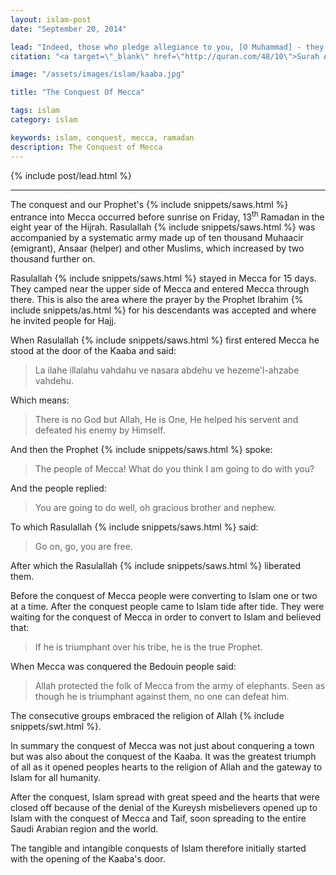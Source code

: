 ```yaml
---
layout: islam-post
date: "September 20, 2014"

lead: "Indeed, those who pledge allegiance to you, [O Muhammad] - they are actually pledging allegiance to Allah . The hand of Allah is over their hands. So he who breaks his word only breaks it to the detriment of himself. And he who fulfills that which he has promised Allah - He will give him a great reward."
citation: "<a target=\"_blank\" href=\"http://quran.com/48/10\">Surah Al-Fath, Ayah 10</a>"

image: "/assets/images/islam/kaaba.jpg"

title: "The Conquest Of Mecca"

tags: islam
category: islam

keywords: islam, conquest, mecca, ramadan
description: The Conquest of Mecca
---
```


{% include post/lead.html %}

***

The conquest and our Prophet's {% include snippets/saws.html %} entrance into Mecca occurred before sunrise on Friday, 13<sup>th</sup> Ramadan in the eight year of the Hijrah. Rasulallah {% include snippets/saws.html %} was accompanied by a systematic army made up of ten thousand Muhaacir (emigrant), Ansaar (helper) and other Muslims, which increased by two thousand further on.

Rasulallah {% include snippets/saws.html %} stayed in Mecca for 15 days. They camped near the upper side of Mecca and entered Mecca through there. This is also the area where the prayer by the Prophet Ibrahim {% include snippets/as.html %} for his descendants was accepted and where he invited people for Hajj.

When Rasulallah {% include snippets/saws.html %} first entered Mecca he stood at the door of the Kaaba and said:

> La ilahe illalahu vahdahu ve nasara abdehu ve hezeme'l-ahzabe vahdehu.

Which means:

> There is no God but Allah, He is One, He helped his servent and defeated his enemy by Himself.

And then the Prophet {% include snippets/saws.html %} spoke:

> The people of Mecca! What do you think I am going to do with you?

And the people replied:

> You are going to do well, oh gracious brother and nephew.

To which Rasulallah {% include snippets/saws.html %} said:

> Go on, go, you are free.

After which the Rasulallah {% include snippets/saws.html %} liberated them.

Before the conquest of Mecca people were converting to Islam one or two at a time. After the conquest people came to Islam tide after tide. They were waiting for the conquest of Mecca in order to convert to Islam and believed that:

> If he is triumphant over his tribe, he is the true Prophet.

When Mecca was conquered the Bedouin people said:

> Allah protected the folk of Mecca from the army of elephants. Seen as though he is triumphant against them, no one can defeat him.

The consecutive groups embraced the religion of Allah {% include snippets/swt.html %}.

In summary the conquest of Mecca was not just about conquering a town but was also about the conquest of the Kaaba. It was the greatest triumph of all as it opened peoples hearts to the religion of Allah and the gateway to Islam for all humanity.

After the conquest, Islam spread with great speed and the hearts that were closed off because of the denial of the Kureysh misbelievers opened up to Islam with the conquest of Mecca and Taif, soon spreading to the entire Saudi Arabian region and the world.

The tangible and intangible conquests of Islam therefore initially started with the opening of the Kaaba's door.

